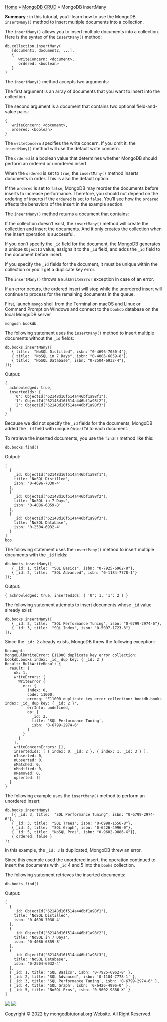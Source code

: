 

[Home](https://www.mongodbtutorial.org/) » [MongoDB
CRUD](https://www.mongodbtutorial.org/mongodb-crud/) » MongoDB insertMany



 **Summary** : in this tutorial, you’ll learn how to use the MongoDB
`insertMany()` method to insert multiple documents into a collection.



The `insertMany()` allows you to insert multiple documents into a collection.
Here is the syntax of the `insertMany()` method:


    
    
    db.collection.insertMany(
       [document1, document2, ...],
       {
          writeConcern: <document>,
          ordered: <boolean>
       }
    )



The `insertMany()` method accepts two arguments:



The first argument is an array of documents that you want to insert into the
collection.



The second argument is a document that contains two optional field-and-value
pairs:


    
    
    {
       writeConcern: <document>,
       ordered: <boolean>
    }



The `writeConcern` specifies the write concern. If you omit it, the
`insertMany()` method will use the default write concern.



The `ordered` is a boolean value that determines whether MongoDB should
perform an ordered or unordered insert.



When the `ordered` is set to `true`, the `insertMany()` method inserts
documents in order. This is also the default option.



If the `ordered` is set to `false`, MongoDB may reorder the documents before
inserts to increase performance. Therefore, you should not depend on the
ordering of inserts if the `ordered` is set to `false`. You’ll see how the
`ordered` affects the behaviors of the insert in the example section.



The `insertMany()` method returns a document that contains:



If the collection doesn’t exist, the `insertMany()` method will create the
collection and insert the documents. And it only creates the collection when
the insert operation is successful.



If you don’t specify the `_id` field for the document, the MongoDB generates a
unique `ObjectId` value, assigns it to the `_id` field, and adds the `_id`
field to the document before insert.



If you specify the `_id` fields for the document, it must be unique within the
collection or you’ll get a duplicate key error.



The `insertMany()` throws a `BulkWriteError` exception in case of an error.



If an error occurs, the ordered insert will stop while the unordered insert
will continue to process for the remaining documents in the queue.



First, launch `mongo` shell from the Terminal on macOS and Linux or Command
Prompt on Windows and connect to the `bookdb` database on the local MongoDB
server


    
    
    mongosh bookdb



The following statement uses the `insertMany()` method to insert multiple
documents without the `_id` fields:


    
    
    db.books.insertMany([
       { title:  "NoSQL Distilled", isbn: "0-4696-7030-4"},
       { title:  "NoSQL in 7 Days", isbn: "0-4086-6859-8"},
       { title:  "NoSQL Database", isbn: "0-2504-6932-4"},
    ]);



Output:


    
    
    {
      acknowledged: true,
      insertedIds: {
        '0': ObjectId("62148d16f514a446bf1a98f1"),
        '1': ObjectId("62148d16f514a446bf1a98f2"),
        '2': ObjectId("62148d16f514a446bf1a98f3")
      }
    }



Because we did not specify the `_id` fields for the documents, MongoDB added
the `_id` field with unique `ObjectId` to each document.



To retrieve the inserted documents, you use the `find()` method like this:


    
    
    db.books.find()



Output:


    
    
    [
      {
        _id: ObjectId("62148d16f514a446bf1a98f1"),
        title: 'NoSQL Distilled',
        isbn: '0-4696-7030-4'
      },
      {
        _id: ObjectId("62148d16f514a446bf1a98f2"),
        title: 'NoSQL in 7 Days',
        isbn: '0-4086-6859-8'
      },
      {
        _id: ObjectId("62148d16f514a446bf1a98f3"),
        title: 'NoSQL Database',
        isbn: '0-2504-6932-4'
      }
    ]
    boo



The following statement uses the `insertMany()` method to insert multiple
documents with the `_id` fields:


    
    
    db.books.insertMany([
       { _id: 1, title:  "SQL Basics", isbn: "0-7925-6962-8"},
       { _id: 2, title:  "SQL Advanced", isbn: "0-1184-7778-1"}
    ]);



Output:


    
    
    { acknowledged: true, insertedIds: { '0': 1, '1': 2 } }



The following statement attempts to insert documents whose `_id` value already
exist:


    
    
    db.books.insertMany([
       { _id: 2, title:  "SQL Performance Tuning", isbn: "0-6799-2974-6"},
       { _id: 3, title:  "SQL Index", isbn: "0-5097-1723-3"}
    ]);



Since the `_id: 2` already exists, MongoDB threw the following exception:


    
    
    Uncaught:
    MongoBulkWriteError: E11000 duplicate key error collection: bookdb.books index: _id_ dup key: { _id: 2 }
    Result: BulkWriteResult {
      result: {
        ok: 1,
        writeErrors: [
          WriteError {
            err: {
              index: 0,
              code: 11000,
              errmsg: 'E11000 duplicate key error collection: bookdb.books index: _id_ dup key: { _id: 2 }',
              errInfo: undefined,
              op: {
                _id: 2,
                title: 'SQL Performance Tuning',
                isbn: '0-6799-2974-6'
              }
            }
          }
        ],
        writeConcernErrors: [],
        insertedIds: [ { index: 0, _id: 2 }, { index: 1, _id: 3 } ],
        nInserted: 0,
        nUpserted: 0,
        nMatched: 0,
        nModified: 0,
        nRemoved: 0,
        upserted: []
      }
    }



The following example uses the `insertMany()` method to perform an unordered
insert:


    
    
    db.books.insertMany(
       [{ _id: 3, title:  "SQL Performance Tuning", isbn: "0-6799-2974-6"},
       { _id: 3, title:  "SQL Trees", isbn: "0-6998-1556-8"},
       { _id: 4, title:  "SQL Graph", isbn: "0-6426-4996-0"},
       { _id: 5, title:  "NoSQL Pros", isbn: "0-9602-9886-X"}], 
       { ordered: false }
    );



In this example, the `_id: 3` is duplicated, MongoDB threw an error.



Since this example used the unordered insert, the operation continued to
insert the documents with `_id` 4 and 5 into the `books` collection.



The following statement retrieves the inserted documents:


    
    
    db.books.find()



Output:


    
    
    [
      {
        _id: ObjectId("62148d16f514a446bf1a98f1"),
        title: 'NoSQL Distilled',
        isbn: '0-4696-7030-4'
      },
      {
        _id: ObjectId("62148d16f514a446bf1a98f2"),
        title: 'NoSQL in 7 Days',
        isbn: '0-4086-6859-8'
      },
      {
        _id: ObjectId("62148d16f514a446bf1a98f3"),
        title: 'NoSQL Database',
        isbn: '0-2504-6932-4'
      },
      { _id: 1, title: 'SQL Basics', isbn: '0-7925-6962-8' },
      { _id: 2, title: 'SQL Advanced', isbn: '0-1184-7778-1' },
      { _id: 3, title: 'SQL Performance Tuning', isbn: '0-6799-2974-6' },
      { _id: 4, title: 'SQL Graph', isbn: '0-6426-4996-0' },
      { _id: 5, title: 'NoSQL Pros', isbn: '0-9602-9886-X' }
    ]

![](https://www.mongodbtutorial.org/wp-content/themes/evolution/img/left.svg)
![](https://www.mongodbtutorial.org/wp-content/themes/evolution/img/right.svg)


Copyright © 2022 by mongodbtutorial.org Website. All Right Reserved.

